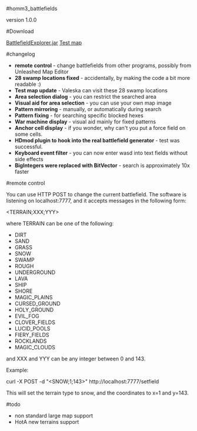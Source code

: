 #homm3_battlefields

version 1.0.0

#Download

[BattlefieldExplorer.jar](https://github.com/jtakacs/homm3_battlefields/blob/master/dist/BattlefieldExplorer.jar)
[Test map](https://github.com/jtakacs/homm3_battlefields/blob/master/resources/test_map/battlefield_explorer.h3m)

#changelog

* **remote control** - change battlefields from other programs, possibly from Unleashed Map Editor
* **28 swamp locations fixed** - accidentally, by making the code a bit more readable :)
* **Test map update** - Valeska can visit these 28 swamp locations
* **Area selection dialog** - you can restrict the searched area
* **Visual aid for area selection** - you can use your own map image
* **Pattern mirroring** - manually, or automatically during search
* **Pattern fixing** - for searching specific blocked hexes
* **War machine display** - visual aid mainly for fixed patterns
* **Anchor cell display** - if you wonder, why can't you put a force field on some cells.
* **HDmod plugin to hook into the real battlefield generator** - test was successful.
* **Keyboard event filter** - you can now enter wasd into text fields without side effects
* **BigIntegers were replaced with BitVector** - search is approximately 10x faster

#remote control

You can use HTTP POST to change the current battlefield. The software is listening on localhost:7777, and it accepts messages in the following form:

&lt;TERRAIN;XXX;YYY&gt;

where TERRAIN can be one of the following:
*  DIRT
*  SAND
*  GRASS
*  SNOW
*  SWAMP
*  ROUGH
*  UNDERGROUND
*  LAVA
*  SHIP
*  SHORE
*  MAGIC_PLAINS
*  CURSED_GROUND
*  HOLY_GROUND
*  EVIL_FOG
*  CLOVER_FIELDS
*  LUCID_POOLS
*  FIERY_FIELDS
*  ROCKLANDS
*  MAGIC_CLOUDS

and XXX and YYY can be any integer between 0 and 143.

Example:

curl -X POST -d "<SNOW;1;143>" http://localhost:7777/setfield

This will set the terrain type to snow, and the coordinates to x=1 and y=143.



#todo

* non standard large map support
* HotA new terrains support
